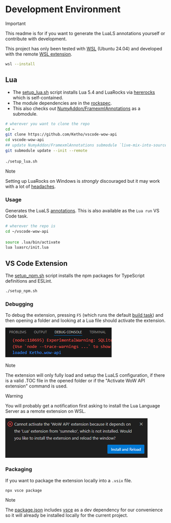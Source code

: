 # Development Environment
> [!IMPORTANT]  
> This readme is for if you want to generate the LuaLS annotations yourself or contribute with development.

This project has only been tested with [WSL](https://code.visualstudio.com/docs/remote/wsl) (Ubuntu 24.04) and developed with the remote [WSL extension](https://marketplace.visualstudio.com/items?itemName=ms-vscode-remote.remote-wsl).
```sh
wsl --install
```

## Lua
- The [setup_lua.sh](setup_lua.sh) script installs Lua 5.4 and LuaRocks via [hererocks](https://github.com/luarocks/hererocks) which is self-contained.
- The module dependencies are in the [rockspec](https://github.com/Ketho/vscode-wow-api/blob/master/vscode-wow-api-scm-0.rockspec).
- This also checks out [NumyAddon/FramexmlAnnotations](https://github.com/NumyAddon/FramexmlAnnotations) as a submodule.
```sh
# wherever you want to clone the repo
cd ~
git clone https://github.com/Ketho/vscode-wow-api
cd vscode-wow-api
## update NumyAddon/FramexmlAnnotations submodule `live-mix-into-source` branch
git submodule update --init --remote

./setup_lua.sh
```

> [!NOTE]  
> Setting up LuaRocks on Windows is *strongly* discouraged but it may work with a lot of [headaches](https://ketho.github.io/2024/07/04/luarocks-on-windows/).

### Usage
Generates the LuaLS [annotations](Annotations). This is also available as the `Lua run` VS Code task.
```sh
# wherever the repo is
cd ~/vscode-wow-api

source .lua/bin/activate
lua luasrc/init.lua
```

## VS Code Extension
The [setup_npm.sh](setup_npm.sh) script installs the npm packages for TypeScript definitions and ESLint.
```sh
./setup_npm.sh
```

### Debugging
To debug the extension, pressing `F5` (which runs the default [build task](https://github.com/Ketho/vscode-wow-api/blob/master/.vscode/tasks.json#L7-L17)) and then opening a folder and looking at a Lua file should activate the extension.

![](img/setup/debugging_loaded.png)

> [!NOTE]  
> The extension will only fully load and setup the LuaLS configuration, if there is a valid .TOC file in the opened folder or if the "Activate WoW API extension" command is used.

> [!WARNING]
> You will probably get a notification first asking to install the Lua Language Server as a remote extension on WSL.

![](img/setup/install_remote_luals.png)

### Packaging
If you want to package the extension locally into a `.vsix` file.
```sh
npx vsce package
```
> [!NOTE]  
> The [package.json](package.json) includes [vsce](https://code.visualstudio.com/api/working-with-extensions/publishing-extension) as a dev dependency for our convenience so it will already be installed locally for the current project.
